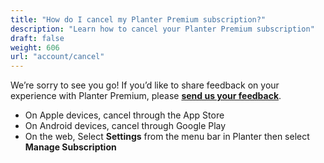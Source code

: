 ```yaml
---
title: "How do I cancel my Planter Premium subscription?"
description: "Learn how to cancel your Planter Premium subscription"
draft: false
weight: 606
url: "account/cancel"
---
```


We’re sorry to see you go! If you’d like to share feedback on your experience with Planter Premium, please [**send us your feedback**](../../connect/contact-us/#send-feedback).

- On Apple devices, cancel through the App Store
- On Android devices, cancel through Google Play
- On the web, Select **Settings** from the menu bar in Planter then select **Manage Subscription**
